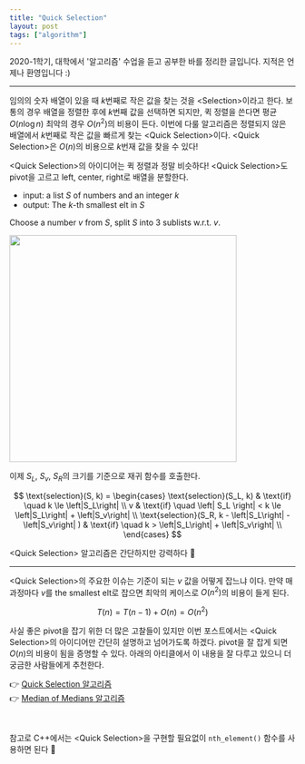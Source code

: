 ```yaml
---
title: "Quick Selection"
layout: post
tags: ["algorithm"]
---
```




2020-1학기, 대학에서 '알고리즘' 수업을 듣고 공부한 바를 정리한 글입니다. 지적은 언제나 환영입니다 :)

<hr/>

임의의 숫자 배열이 있을 때 $k$번째로 작은 값을 찾는 것을 \<Selection\>이라고 한다. 보통의 경우 배열을 정렬한 후에 $k$번째 값을 선택하면 되지만, 퀵 정렬을 쓴다면 평균 $O(n \log n)$ 최악의 경우 $O(n^2)$의 비용이 든다. 이번에 다룰 알고리즘은 정렬되지 않은 배열에서 $k$번째로 작은 값을 빠르게 찾는 \<Quick Selection\>이다. \<Quick Selection\>은 $O(n)$의 비용으로 $k$번재 값을 찾을 수 있다!

\<Quick Selection\>의 아이디어는 퀵 정렬과 정말 비슷하다! \<Quick Selection\>도 pivot을 고르고 left, center, right로 배열을 분할한다.

<div class="math-statement" markdown="1">

- input: a list $S$ of numbers and an integer $k$
- output: The $k$-th smallest elt in $S$

Choose a number $v$ from $S$, split $S$ into 3 sublists w.r.t. $v$.

<div class="img-wrapper">
  <img src="{{ "/images/algorithm/quick-selection-1.png" | relative_url }}" width="400px">
</div>

이제 $S_L$, $S_v$, $S_R$의 크기를 기준으로 재귀 함수를 호출한다.

$$
\text{selection}(S, k) = \begin{cases}
  \text{selection}(S_L, k) & \text{if} \quad k \le \left|S_L\right| \\
  v & \text{if} \quad \left| S_L \right| < k \le \left|S_L\right| + \left|S_v\right| \\
  \text{selection}(S_R, k - \left|S_L\right| -\left|S_v\right| ) & \text{if} \quad k > \left|S_L\right| + \left|S_v\right| \\
\end{cases}
$$

</div>

\<Quick Selection\> 알고리즘은 간단하지만 강력하다 👏

<hr/>

\<Quick Selection\>의 주요한 이슈는 기준이 되는 $v$ 값을 어떻게 잡느냐 이다. 만약 매 과정마다 $v$를 the smallest elt로 잡으면 최악의 케이스로 $O(n^2)$의 비용이 들게 된다.

$$
T(n) = T(n-1) + O(n) = O(n^2)
$$

사실 좋은 pivot을 잡기 위한 더 많은 고찰들이 있지만 이번 포스트에서는 \<Quick Selection\>의 아이디어만 간단히 설명하고 넘어가도록 하겠다. pivot을 잘 잡게 되면 $O(n)$의 비용이 됨을 증명할 수 있다. 아래의 아티클에서 이 내용을 잘 다루고 있으니 더 궁금한 사람들에게 추천한다.

👉 [Quick Selection 알고리즘](https://2jinishappy.tistory.com/124)<br/>
👉 [Median of Medians 알고리즘](https://2jinishappy.tistory.com/124)

<br>

참고로 C++에서는 \<Quick Selection\>을 구현할 필요없이 `nth_element()` 함수를 사용하면 된다 🙌
